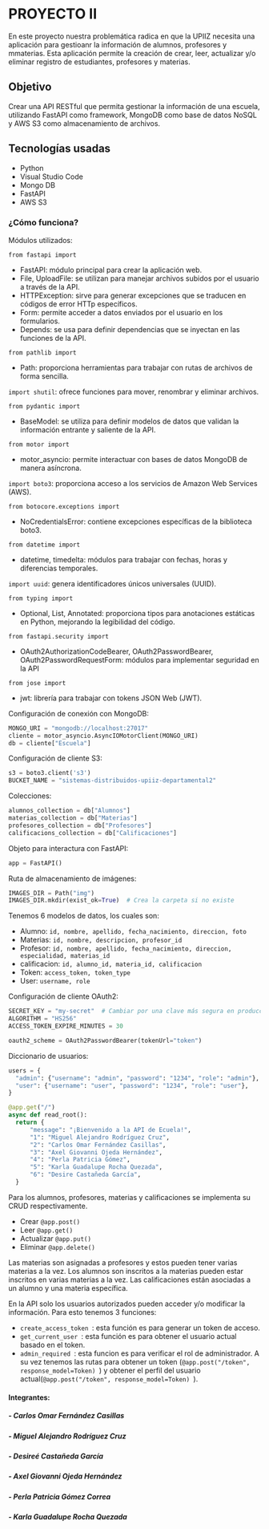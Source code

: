 # PROYECTO II 

En este proyecto nuestra problemática radica en que la UPIIZ necesita una aplicación para gestioanr la información de alumnos, profesores y mmaterias.
Esta aplicación permite la creación de crear, leer, actualizar y/o eliminar registro de estudiantes, profesores y materias.

## Objetivo
Crear una API RESTful que permita gestionar la información de una escuela, utilizando FastAPI como framework, MongoDB como base de datos NoSQL y AWS S3 como almacenamiento de archivos.


## Tecnologías usadas
- Python
- Visual Studio Code
- Mongo DB
- FastAPI
- AWS S3


### ¿Cómo funciona?
Módulos utilizados:

```from fastapi import ```
- FastAPI: módulo principal para crear la aplicación web. 
- File, UploadFile: se utilizan para manejar archivos subidos por el usuario a través de la API.
- HTTPException: sirve para generar excepciones que se traducen en códigos de error HTTp específicos.
- Form: permite acceder a datos enviados por el usuario en los formularios.
- Depends: se usa para definir dependencias que se inyectan en las funciones de la API.

```from pathlib import``` 
- Path: proporciona herramientas para trabajar con rutas de archivos de forma sencilla.

```import shutil```: ofrece funciones para mover, renombrar y eliminar archivos.

```from pydantic import```
- BaseModel: se utiliza para definir modelos de datos que validan la información entrante y saliente de la API.

```from motor import```
- motor_asyncio: permite interactuar con bases de datos MongoDB de manera asíncrona.

```import boto3```: proporciona acceso a los servicios de Amazon Web Services (AWS).

```from botocore.exceptions import```
- NoCredentialsError: contiene excepciones específicas de la biblioteca boto3.

```from datetime import```
- datetime, timedelta: módulos para trabajar con fechas, horas y diferencias temporales.

```import uuid```: genera identificadores únicos universales (UUID).

```from typing import```
- Optional, List, Annotated: proporciona tipos para anotaciones estáticas en Python, mejorando la legibilidad del código.

```from fastapi.security import```
- OAuth2AuthorizationCodeBearer, OAuth2PasswordBearer, OAuth2PasswordRequestForm: módulos para implementar seguridad en la API

```from jose import``` 
- jwt: librería para trabajar con tokens JSON Web (JWT).



Configuración de conexión con MongoDB:
  ```python
MONGO_URI = "mongodb://localhost:27017"
cliente = motor_asyncio.AsyncIOMotorClient(MONGO_URI)
db = cliente["Escuela"]  
  ```

Configuración de cliente S3:
  ```python
s3 = boto3.client('s3')
BUCKET_NAME = "sistemas-distribuidos-upiiz-departamental2"  
  ```

Colecciones:
  ```python
alumnos_collection = db["Alumnos"]
materias_collection = db["Materias"]
profesores_collection = db["Profesores"]
calificacions_collection = db["Calificaciones"]  
  ```

Objeto para interactura con FastAPI:
  ```python
app = FastAPI()  
  ```

Ruta de almacenamiento de imágenes:
  ```python
IMAGES_DIR = Path("img")
IMAGES_DIR.mkdir(exist_ok=True)  # Crea la carpeta si no existe  
  ```

Tenemos 6 modelos de datos, los cuales son:
- Alumno:  ```id, nombre, apellido, fecha_nacimiento, direccion, foto ```
- Materias:  ```id, nombre, descripcion, profesor_id ```
- Profesor:  ```id, nombre, apellido, fecha_nacimiento, direccion, especialidad, materias_id ```
- calificacion:  ```id, alumno_id, materia_id, calificacion ```
- Token:  ```access_token, token_type ```
- User:  ```username, role ```

Configuración de cliente OAuth2:
  ```python
SECRET_KEY = "my-secret"  # Cambiar por una clave más segura en producción
ALGORITHM = "HS256"
ACCESS_TOKEN_EXPIRE_MINUTES = 30

oauth2_scheme = OAuth2PasswordBearer(tokenUrl="token")  
  ```

Diccionario de usuarios:
  ```python
users = {
    "admin": {"username": "admin", "password": "1234", "role": "admin"},
    "user": {"username": "user", "password": "1234", "role": "user"},
}

@app.get("/")
async def read_root():
    return {
        "message": "¡Bienvenido a la API de Ecuela!",
        "1": "Miguel Alejandro Rodríguez Cruz",
        "2": "Carlos Omar Fernández Casillas",
        "3": "Axel Giovanni Ojeda Hernández",
        "4": "Perla Patricia Gómez",
        "5": "Karla Guadalupe Rocha Quezada",
        "6": "Desire Castañeda García",
    }  
  ```

Para los alumnos, profesores, materias y calificaciones se implementa su CRUD respectivamente.
- Crear  ```@app.post() ```
- Leer  ```@app.get() ```
- Actualizar  ```@app.put() ```
- Eliminar  ```@app.delete() ```

Las materias son asignadas a profesores y estos pueden tener varias materias a la vez.
Los alumnos son inscritos a la materias  pueden estar inscritos en varias materias a la vez.
Las calificaciones están asociadas a un alumno y una materia específica.

En la API solo los usuarios autorizados pueden acceder y/o modificar la información. Para esto tenemos 3 funciones:
- ```create_access_token ```: esta función es para generar un token de acceso.
- ```get_current_user ```: esta función es para obtener el usuario actual basado en el token.
- ```admin_required ```: esta funcion es para verificar el rol de administrador.
A su vez tenemos las rutas para obtener un token (```@app.post("/token", response_model=Token) ```) y obtener el perfil del usuario actual(```@app.post("/token", response_model=Token) ```).





#### Integrantes:
##### - Carlos Omar Fernández Casillas
##### - Miguel Alejandro Rodríguez Cruz
##### - Desireé Castañeda García
##### - Axel Giovanni Ojeda Hernández
##### - Perla Patricia Gómez Correa
##### - Karla Guadalupe Rocha Quezada

